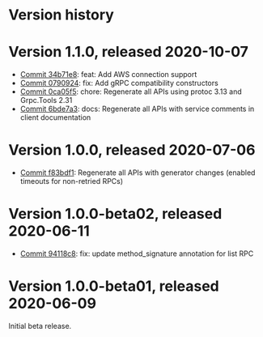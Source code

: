 # Version history

# Version 1.1.0, released 2020-10-07

- [Commit 34b71e8](https://github.com/googleapis/google-cloud-dotnet/commit/34b71e8): feat: Add AWS connection support
- [Commit 0790924](https://github.com/googleapis/google-cloud-dotnet/commit/0790924): fix: Add gRPC compatibility constructors
- [Commit 0ca05f5](https://github.com/googleapis/google-cloud-dotnet/commit/0ca05f5): chore: Regenerate all APIs using protoc 3.13 and Grpc.Tools 2.31
- [Commit 6bde7a3](https://github.com/googleapis/google-cloud-dotnet/commit/6bde7a3): docs: Regenerate all APIs with service comments in client documentation

# Version 1.0.0, released 2020-07-06

- [Commit f83bdf1](https://github.com/googleapis/google-cloud-dotnet/commit/f83bdf1): Regenerate all APIs with generator changes (enabled timeouts for non-retried RPCs)

# Version 1.0.0-beta02, released 2020-06-11

- [Commit 94118c8](https://github.com/googleapis/google-cloud-dotnet/commit/94118c8): fix: update method_signature annotation for list RPC

# Version 1.0.0-beta01, released 2020-06-09

Initial beta release.


